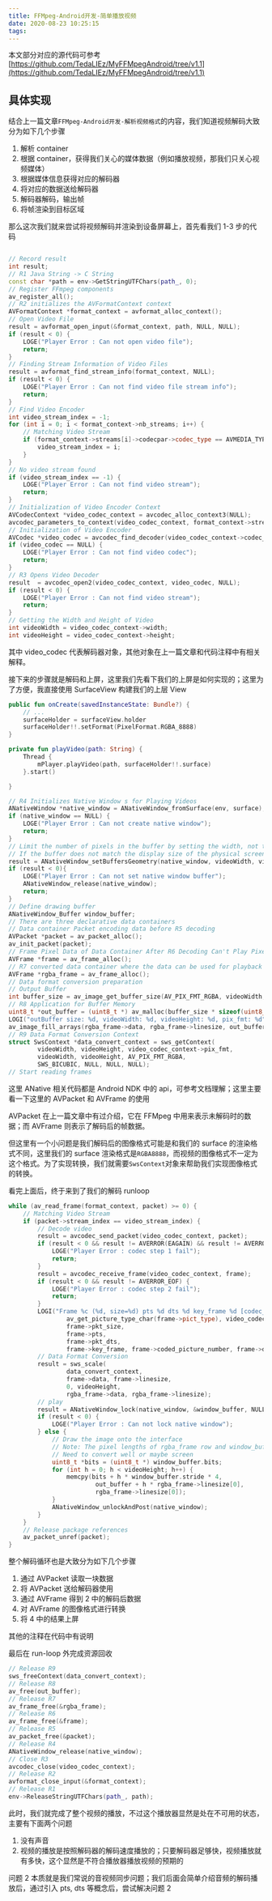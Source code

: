 ```yaml
---
title: FFMpeg-Android开发-简单播放视频
date: 2020-08-23 10:25:15
tags:
---
```


本文部分对应的源代码可参考[https://github.com/TedaLIEz/MyFFMpegAndroid/tree/v1.1](https://github.com/TedaLIEz/MyFFMpegAndroid/tree/v1.1)

## 具体实现

结合上一篇文章`FFMpeg-Android开发-解析视频格式`的内容，我们知道视频解码大致分为如下几个步骤

1. 解析 container
2. 根据 container，获得我们关心的媒体数据（例如播放视频，那我们只关心视频媒体）
3. 根据媒体信息获得对应的解码器
4. 将对应的数据送给解码器
5. 解码器解码，输出帧
6. 将帧渲染到目标区域

那么这次我们就来尝试将视频解码并渲染到设备屏幕上，首先看我们 1-3 步的代码

```c++

// Record result
int result;
// R1 Java String -> C String
const char *path = env->GetStringUTFChars(path_, 0);
// Register FFmpeg components
av_register_all();
// R2 initializes the AVFormatContext context
AVFormatContext *format_context = avformat_alloc_context();
// Open Video File
result = avformat_open_input(&format_context, path, NULL, NULL);
if (result < 0) {
    LOGE("Player Error : Can not open video file");
    return;
}
// Finding Stream Information of Video Files
result = avformat_find_stream_info(format_context, NULL);
if (result < 0) {
    LOGE("Player Error : Can not find video file stream info");
    return;
}
// Find Video Encoder
int video_stream_index = -1;
for (int i = 0; i < format_context->nb_streams; i++) {
    // Matching Video Stream
    if (format_context->streams[i]->codecpar->codec_type == AVMEDIA_TYPE_VIDEO) {
        video_stream_index = i;
    }
}
// No video stream found
if (video_stream_index == -1) {
    LOGE("Player Error : Can not find video stream");
    return;
}
// Initialization of Video Encoder Context
AVCodecContext *video_codec_context = avcodec_alloc_context3(NULL);
avcodec_parameters_to_context(video_codec_context, format_context->streams[video_stream_index]->codecpar);
// Initialization of Video Encoder
AVCodec *video_codec = avcodec_find_decoder(video_codec_context->codec_id);
if (video_codec == NULL) {
    LOGE("Player Error : Can not find video codec");
    return;
}
// R3 Opens Video Decoder
result  = avcodec_open2(video_codec_context, video_codec, NULL);
if (result < 0) {
    LOGE("Player Error : Can not find video stream");
    return;
}
// Getting the Width and Height of Video
int videoWidth = video_codec_context->width;
int videoHeight = video_codec_context->height;
```

其中 video_codec 代表解码器对象，其他对象在上一篇文章和代码注释中有相关解释。

接下来的步骤就是解码和上屏，这里我们先看下我们的上屏是如何实现的；这里为了方便，我直接使用 SurfaceView 构建我们的上层 View

```kotlin
public fun onCreate(savedInstanceState: Bundle?) {
    // ...
    surfaceHolder = surfaceView.holder
    surfaceHolder!!.setFormat(PixelFormat.RGBA_8888)
}

private fun playVideo(path: String) {
    Thread {
        mPlayer.playVideo(path, surfaceHolder!!.surface)
    }.start()

}
```

```c++
// R4 Initializes Native Window s for Playing Videos
ANativeWindow *native_window = ANativeWindow_fromSurface(env, surface); // surface对应java层的surface对象
if (native_window == NULL) {
    LOGE("Player Error : Can not create native window");
    return;
}
// Limit the number of pixels in the buffer by setting the width, not the physical display size of the screen.
// If the buffer does not match the display size of the physical screen, the actual display may be stretched or compressed images.
result = ANativeWindow_setBuffersGeometry(native_window, videoWidth, videoHeight,WINDOW_FORMAT_RGBA_8888);
if (result < 0){
    LOGE("Player Error : Can not set native window buffer");
    ANativeWindow_release(native_window);
    return;
}
// Define drawing buffer
ANativeWindow_Buffer window_buffer;
// There are three declarative data containers
// Data container Packet encoding data before R5 decoding
AVPacket *packet = av_packet_alloc();
av_init_packet(packet);
// Frame Pixel Data of Data Container After R6 Decoding Can't Play Pixel Data Directly and Need Conversion
AVFrame *frame = av_frame_alloc();
// R7 converted data container where the data can be used for playback
AVFrame *rgba_frame = av_frame_alloc();
// Data format conversion preparation
// Output Buffer
int buffer_size = av_image_get_buffer_size(AV_PIX_FMT_RGBA, videoWidth, videoHeight, 1);
// R8 Application for Buffer Memory
uint8_t *out_buffer = (uint8_t *) av_malloc(buffer_size * sizeof(uint8_t));
LOGI("outBuffer size: %d, videoWidth: %d, videoHeight: %d, pix_fmt: %d", buffer_size * sizeof(uint8_t), videoWidth, videoHeight, video_codec_context->pix_fmt);
av_image_fill_arrays(rgba_frame->data, rgba_frame->linesize, out_buffer, AV_PIX_FMT_RGBA, videoWidth, videoHeight, 1);
// R9 Data Format Conversion Context
struct SwsContext *data_convert_context = sws_getContext(
        videoWidth, videoHeight, video_codec_context->pix_fmt,
        videoWidth, videoHeight, AV_PIX_FMT_RGBA,
        SWS_BICUBIC, NULL, NULL, NULL);
// Start reading frames

```

这里 ANative 相关代码都是 Android NDK 中的 api，可参考文档理解；这里主要看一下这里的 AVPacket 和 AVFrame 的使用

AVPacket 在上一篇文章中有过介绍，它在 FFMpeg 中用来表示未解码时的数据；而 AVFrame 则表示了解码后的帧数据。

但这里有一个小问题是我们解码后的图像格式可能是和我们的 surface 的渲染格式不同，这里我们的 surface 渲染格式是`RGBA8888`，而视频的图像格式不一定为这个格式。为了实现转换，我们就需要`SwsContext`对象来帮助我们实现图像格式的转换。

看完上面后，终于来到了我们的解码 runloop

```c++
while (av_read_frame(format_context, packet) >= 0) {
    // Matching Video Stream
    if (packet->stream_index == video_stream_index) {
        // Decode video
        result = avcodec_send_packet(video_codec_context, packet);
        if (result < 0 && result != AVERROR(EAGAIN) && result != AVERROR_EOF) {
            LOGE("Player Error : codec step 1 fail");
            return;
        }
        result = avcodec_receive_frame(video_codec_context, frame);
        if (result < 0 && result != AVERROR_EOF) {
            LOGE("Player Error : codec step 2 fail");
            return;
        }
        LOGI("Frame %c (%d, size=%d) pts %d dts %d key_frame %d [codec_picture_number %d, display_picture_number %d]",
                av_get_picture_type_char(frame->pict_type), video_codec_context->frame_number,
                frame->pkt_size,
                frame->pts,
                frame->pkt_dts,
                frame->key_frame, frame->coded_picture_number, frame->display_picture_number);
        // Data Format Conversion
        result = sws_scale(
                data_convert_context,
                frame->data, frame->linesize,
                0, videoHeight,
                rgba_frame->data, rgba_frame->linesize);
        // play
        result = ANativeWindow_lock(native_window, &window_buffer, NULL);
        if (result < 0) {
            LOGE("Player Error : Can not lock native window");
        } else {
            // Draw the image onto the interface
            // Note: The pixel lengths of rgba_frame row and window_buffer row may not be the same here.
            // Need to convert well or maybe screen
            uint8_t *bits = (uint8_t *) window_buffer.bits;
            for (int h = 0; h < videoHeight; h++) {
                memcpy(bits + h * window_buffer.stride * 4,
                        out_buffer + h * rgba_frame->linesize[0],
                        rgba_frame->linesize[0]);
            }
            ANativeWindow_unlockAndPost(native_window);
        }
    }
    // Release package references
    av_packet_unref(packet);
}

```

整个解码循环也是大致分为如下几个步骤

1. 通过 AVPacket 读取一块数据
2. 将 AVPacket 送给解码器使用
3. 通过 AVFrame 得到 2 中的解码后数据
4. 对 AVFrame 的图像格式进行转换
5. 将 4 中的结果上屏

其他的注释在代码中有说明

最后在 run-loop 外完成资源回收

```c++
// Release R9
sws_freeContext(data_convert_context);
// Release R8
av_free(out_buffer);
// Release R7
av_frame_free(&rgba_frame);
// Release R6
av_frame_free(&frame);
// Release R5
av_packet_free(&packet);
// Release R4
ANativeWindow_release(native_window);
// Close R3
avcodec_close(video_codec_context);
// Release R2
avformat_close_input(&format_context);
// Release R1
env->ReleaseStringUTFChars(path_, path);

```

此时，我们就完成了整个视频的播放，不过这个播放器显然是处在不可用的状态，主要有下面两个问题

1. 没有声音
2. 视频的播放是按照解码器的解码速度播放的；只要解码器足够快，视频播放就有多快，这个显然是不符合播放器播放视频的预期的

问题 2 本质就是我们常说的音视频同步问题；我们后面会简单介绍音频的解码播放后，通过引入 pts, dts 等概念后，尝试解决问题 2
